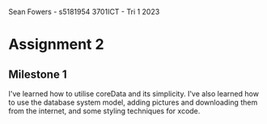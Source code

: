 Sean Fowers - s5181954
3701ICT - Tri 1 2023

#  Assignment 2
## Milestone 1
I've learned how to utilise coreData and its simplicity. I've also learned how to use the database system model, adding pictures and downloading them from the internet, and some styling techniques for xcode.


